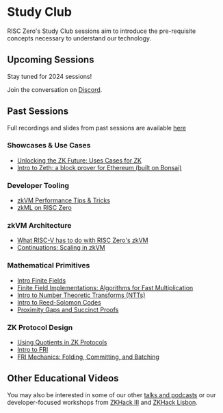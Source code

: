 # Study Club

RISC Zero's Study Club sessions aim to introduce the pre-requisite concepts necessary to understand our technology.

## Upcoming Sessions

Stay tuned for 2024 sessions!

<!---
All sessions are hosted at **9am Pacific / 5PM UTC**. <br/>
Join the session: [Zoom link] <br/>
--->

Join the conversation on [Discord](https://discord.gg/risczero).

## Past Sessions

Full recordings and slides from past sessions are available [here](https://www.youtube.com/playlist?list=PLcPzhUaCxlCjdhONxEYZ1dgKjZh3ZvPtl)

### Showcases & Use Cases

- [Unlocking the ZK Future: Uses Cases for ZK](https://www.youtube.com/watch?v=J4YHSdG0KnA&list=PLcPzhUaCxlCjdhONxEYZ1dgKjZh3ZvPtl&index=1)
- [Intro to Zeth: a block prover for Ethereum (built on Bonsai)](https://www.youtube.com/watch?v=4pBmf839eOA&list=PLcPzhUaCxlCjdhONxEYZ1dgKjZh3ZvPtl&index=2)

### Developer Tooling

- [zkVM Performance Tips & Tricks](https://www.youtube.com/watch?v=MckieUBpakw&list=PLcPzhUaCxlCjdhONxEYZ1dgKjZh3ZvPtl&index=1)
- [zkML on RISC Zero](https://www.youtube.com/watch?v=yslyWRiCFCE&list=PLcPzhUaCxlCjdhONxEYZ1dgKjZh3ZvPtl&index=1)

### zkVM Architecture

- [What RISC-V has to do with RISC Zero's zkVM](https://www.youtube.com/watch?v=11DIflEwx50&list=PLcPzhUaCxlCjdhONxEYZ1dgKjZh3ZvPtl&index=5)
- [Continuations: Scaling in zkVM](https://www.youtube.com/watch?v=h1qWnf-M5lo&list=PLcPzhUaCxlCjdhONxEYZ1dgKjZh3ZvPtl&index=9)

### Mathematical Primitives

- [Intro Finite Fields](https://www.youtube.com/watch?v=g-GDvnJsZgg&list=PLcPzhUaCxlCiddOGuYdDbFlZhH8nwtR8D)
- [Finite Field Implementations: Algorithms for Fast Multiplication](https://www.youtube.com/watch?v=hUl8ZB6hpUM&list=PLcPzhUaCxlCjdhONxEYZ1dgKjZh3ZvPtl&index=6)
- [Intro to Number Theoretic Transforms (NTTs)](https://www.youtube.com/watch?v=IFsxQUbI6x0&list=PLcPzhUaCxlChIKDDR_WghPQ1HeK01YHpa)
- [Intro to Reed-Solomon Codes](https://www.youtube.com/watch?v=NHAuw2mkg0o&list=PLcPzhUaCxlCgPFYnnhDbsE-7H3scbtjye)
- [Proximity Gaps and Succinct Proofs](https://www.youtube.com/watch?v=8AMiZdWA1eM&list=PLcPzhUaCxlCjdhONxEYZ1dgKjZh3ZvPtl&index=10)

### ZK Protocol Design

- [Using Quotients in ZK Protocols](https://www.youtube.com/watch?v=LgQQHd9SzMs&list=PLcPzhUaCxlCjdhONxEYZ1dgKjZh3ZvPtl&index=8&t=4s)
- [Intro to FRI](https://www.youtube.com/watch?v=YiYN6UgE8sQ&list=PLcPzhUaCxlCi6rRRiIlkzJ_YELUlKO4Mz)
- [FRI Mechanics: Folding, Committing, and Batching](https://www.youtube.com/watch?v=wqRuoyH3Mqk&list=PLcPzhUaCxlCjdhONxEYZ1dgKjZh3ZvPtl&index=8)

## Other Educational Videos

You may also be interested in some of our other [talks and podcasts](https://www.youtube.com/watch?v=MYYb5TXdm4c&list=PLcPzhUaCxlCgCvzkkaBWzVuHdBRsTNxj1) or our developer-focused workshops from [ZKHack III](https://www.youtube.com/watch?v=ZFVjooWdXVE&list=PLcPzhUaCxlCgig7ofeARMPwQ8vbuD6hC5) and [ZKHack Lisbon](https://www.youtube.com/watch?v=saVD9qo3aJ0).

[Zoom Link]: https://zoom.us/j/95830917265
